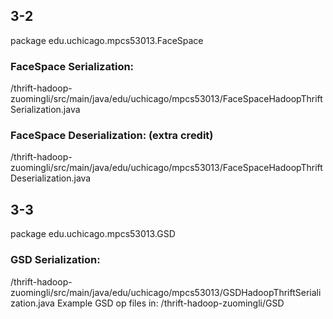## 3-2
package edu.uchicago.mpcs53013.FaceSpace 
### FaceSpace Serialization:
/thrift-hadoop-zuomingli/src/main/java/edu/uchicago/mpcs53013/FaceSpaceHadoopThriftSerialization.java
### FaceSpace Deserialization: (extra credit)
/thrift-hadoop-zuomingli/src/main/java/edu/uchicago/mpcs53013/FaceSpaceHadoopThriftDeserialization.java


## 3-3
package edu.uchicago.mpcs53013.GSD

### GSD Serialization:
/thrift-hadoop-zuomingli/src/main/java/edu/uchicago/mpcs53013/GSDHadoopThriftSerialization.java
Example GSD op files in:
/thrift-hadoop-zuomingli/GSD